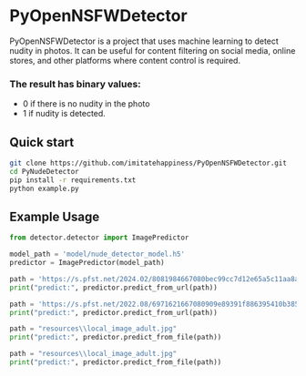 

# PyOpenNSFWDetector

PyOpenNSFWDetector is a project that uses machine learning to detect nudity in photos. It can be useful for content filtering on social media, online stores, and other platforms where content control is required.

### The result has binary values: 
* 0 if there is no nudity in the photo
* 1 if nudity is detected.

## Quick start
```bash
git clone https://github.com/imitatehappiness/PyOpenNSFWDetector.git
cd PyNudeDetector
pip install -r requirements.txt
python example.py 
```
## Example Usage

```python
from detector.detector import ImagePredictor

model_path = 'model/nude_detector_model.h5'
predictor = ImagePredictor(model_path)

path = 'https://s.pfst.net/2024.02/8081984667080bec99cc7d12e65a5c11aa8a70ef9cefc_b.jpg'
print("predict:", predictor.predict_from_url(path))

path = 'https://s.pfst.net/2022.08/6971621667080909e89391f886395410b385c888ab881_b.jpg'
print("predict:", predictor.predict_from_url(path))

path = "resources\\local_image_adult.jpg"
print("predict:", predictor.predict_from_file(path))

path = "resources\\local_image_adult.jpg"
print("predict:", predictor.predict_from_file(path))

```

